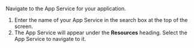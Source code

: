 Navigate to the App Service for your application.

1. Enter the name of your App Service in the search box at the top of the screen.
1. The App Service will appear under the **Resources** heading.  Select the App Service to navigate to it.